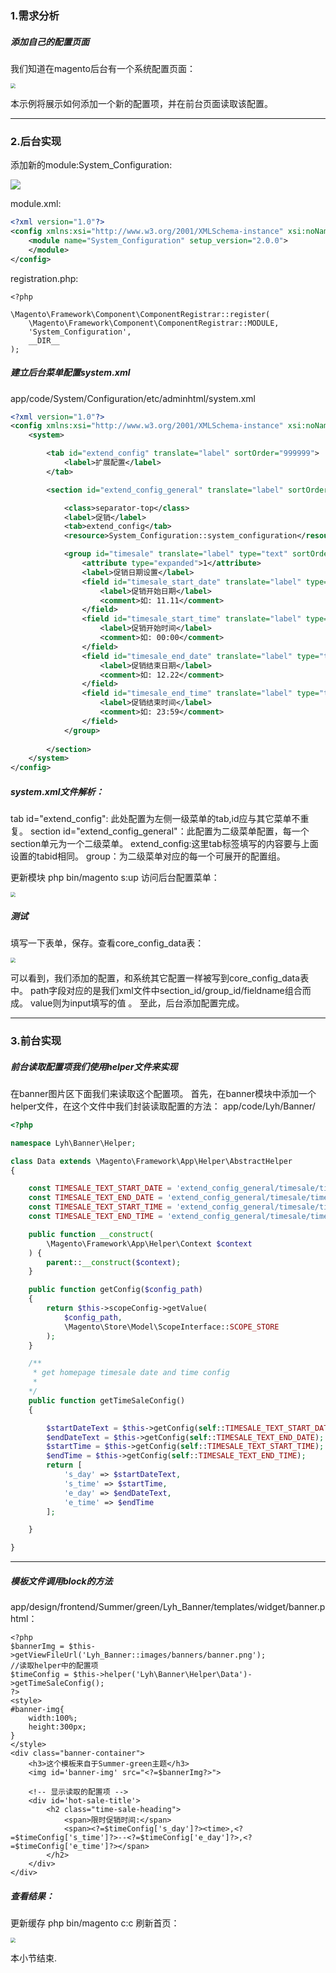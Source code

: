 ### 1.需求分析

##### 添加自己的配置页面

我们知道在magento后台有一个系统配置页面：

<img src="images/14.webp" style="zoom: 50%;" />

 本示例将展示如何添加一个新的配置项，并在前台页面读取该配置。 

---

### 2.后台实现

添加新的module:System_Configuration:

![](images/15.webp)

module.xml:

```xml
<?xml version="1.0"?>
<config xmlns:xsi="http://www.w3.org/2001/XMLSchema-instance" xsi:noNamespaceSchemaLocation="urn:magento:framework:Module/etc/module.xsd">
    <module name="System_Configuration" setup_version="2.0.0">
    </module>
</config>
```

registration.php:

```
<?php

\Magento\Framework\Component\ComponentRegistrar::register(
    \Magento\Framework\Component\ComponentRegistrar::MODULE,
    'System_Configuration',
    __DIR__
);
```

##### 建立后台菜单配置system.xml

app/code/System/Configuration/etc/adminhtml/system.xml

```xml
<?xml version="1.0"?>
<config xmlns:xsi="http://www.w3.org/2001/XMLSchema-instance" xsi:noNamespaceSchemaLocation="urn:magento:module:Magento_Config:etc/system_file.xsd">
    <system>

        <tab id="extend_config" translate="label" sortOrder="999999">
            <label>扩展配置</label>
        </tab>

        <section id="extend_config_general" translate="label" sortOrder="130" showInDefault="1" showInWebsite="1" showInStore="1">

            <class>separator-top</class>
            <label>促销</label>
            <tab>extend_config</tab>
            <resource>System_Configuration::system_configuration</resource>

            <group id="timesale" translate="label" type="text" sortOrder="1" showInDefault="1" showInWebsite="0" showInStore="0">
                <attribute type="expanded">1</attribute>
                <label>促销日期设置</label>
                <field id="timesale_start_date" translate="label" type="text" sortOrder="1" showInDefault="1" showInWebsite="0" showInStore="0">
                    <label>促销开始日期</label>
                    <comment>如: 11.11</comment>
                </field>
                <field id="timesale_start_time" translate="label" type="text" sortOrder="1" showInDefault="1" showInWebsite="0" showInStore="0">
                    <label>促销开始时间</label>
                    <comment>如: 00:00</comment>
                </field>
                <field id="timesale_end_date" translate="label" type="text" sortOrder="1" showInDefault="1" showInWebsite="0" showInStore="0">
                    <label>促销结束日期</label>
                    <comment>如: 12.22</comment>
                </field>
                <field id="timesale_end_time" translate="label" type="text" sortOrder="1" showInDefault="1" showInWebsite="0" showInStore="0">
                    <label>促销结束时间</label>
                    <comment>如: 23:59</comment>
                </field>
            </group>
            
        </section>
    </system>
</config>
```

##### system.xml文件解析：

tab id="extend_config": 此处配置为左侧一级菜单的tab,id应与其它菜单不重复。
section id="extend_config_general"：此配置为二级菜单配置，每一个section单元为一个二级菜单。
extend_config:这里tab标签填写的内容要与上面设置的tabid相同。
group：为二级菜单对应的每一个可展开的配置组。

更新模块 php bin/magento s:up
访问后台配置菜单：

<img src="images/16.webp" style="zoom:50%;" />

##### 测试

填写一下表单，保存。查看core_config_data表：

<img src="images/17.webp" style="zoom:50%;" />

可以看到，我们添加的配置，和系统其它配置一样被写到core_config_data表中。
path字段对应的是我们xml文件中section_id/group_id/fieldname组合而成。
value则为input填写的值 。
至此，后台添加配置完成。 

---

### 3.前台实现

##### 前台读取配置项我们使用helper文件来实现

在banner图片区下面我们来读取这个配置项。
首先，在banner模块中添加一个helper文件，在这个文件中我们封装读取配置的方法：
app/code/Lyh/Banner/

```php
<?php

namespace Lyh\Banner\Helper;

class Data extends \Magento\Framework\App\Helper\AbstractHelper
{

    const TIMESALE_TEXT_START_DATE = 'extend_config_general/timesale/timesale_start_date';
    const TIMESALE_TEXT_END_DATE = 'extend_config_general/timesale/timesale_end_date';
    const TIMESALE_TEXT_START_TIME = 'extend_config_general/timesale/timesale_start_time';
    const TIMESALE_TEXT_END_TIME = 'extend_config_general/timesale/timesale_end_time';

    public function __construct(
        \Magento\Framework\App\Helper\Context $context
    ) {
        parent::__construct($context);
    }

    public function getConfig($config_path)
    {
        return $this->scopeConfig->getValue(
            $config_path,
            \Magento\Store\Model\ScopeInterface::SCOPE_STORE
        );
    }

    /**
     * get homepage timesale date and time config
     * 
    */
    public function getTimeSaleConfig()
    {

        $startDateText = $this->getConfig(self::TIMESALE_TEXT_START_DATE);
        $endDateText = $this->getConfig(self::TIMESALE_TEXT_END_DATE);
        $startTime = $this->getConfig(self::TIMESALE_TEXT_START_TIME);
        $endTime = $this->getConfig(self::TIMESALE_TEXT_END_TIME);
        return [
            's_day' => $startDateText,
            's_time' => $startTime,
            'e_day' => $endDateText,
            'e_time' => $endTime
        ];

    }

}
```

------

##### 模板文件调用block的方法

app/design/frontend/Summer/green/Lyh_Banner/templates/widget/banner.phtml：

```php+HTML
<?php
$bannerImg = $this->getViewFileUrl('Lyh_Banner::images/banners/banner.png');
//读取helper中的配置项
$timeConfig = $this->helper('Lyh\Banner\Helper\Data')->getTimeSaleConfig();
?>
<style>
#banner-img{
    width:100%;
    height:300px;
}
</style>
<div class="banner-container">
    <h3>这个模板来自于Summer-green主题</h3>
    <img id='banner-img' src="<?=$bannerImg?>">

    <!-- 显示读取的配置项 -->
    <div id='hot-sale-title'>
        <h2 class="time-sale-heading">
            <span>限时促销时间:</span>
            <span><?=$timeConfig['s_day']?><time>,<?=$timeConfig['s_time']?>--<?=$timeConfig['e_day']?>,<?=$timeConfig['e_time']?></span>
        </h2>
    </div>
</div>
```

##### 查看结果：

更新缓存 php bin/magento c:c
刷新首页：

<img src="images/18.webp" style="zoom:50%;" />



本小节结束.